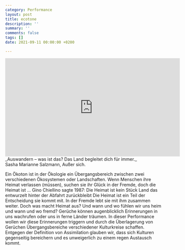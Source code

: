 ```yaml
---
category: Performance
layout: post
title: ecotone
description: ''
summary: ''
comments: false
tags: []
date: 2021-09-11 00:00:00 +0200

---
```

<iframe width="560" height="315" src="https://www.youtube.com/embed/lrLT3w9ef0g" title="YouTube video player" frameborder="0" allow="accelerometer; autoplay; clipboard-write; encrypted-media; gyroscope; picture-in-picture" allowfullscreen></iframe>
_Auswandern – was ist das? Das Land begleitet dich für immer._<br />
Sasha Marianne Salzmann, Außer sich.

Ein Ökoton ist in der Ökologie ein Übergangsbereich zwischen zwei verschiedenen Ökosystemen oder Landschaften. Wenn Menschen ihre Heimat verlassen (müssen), suchen sie ihr Glück in der Fremde, doch die Heimat ist … Gino Chiellino sagte 1987: Die Heimat ist kein Stück Land das entwurzelt hinter der Abfahrt zurückbleibt Die Heimat ist ein Teil der Entscheidung sie kommt mit. In der Fremde lebt sie mit ihm zusammen weiter. Doch was macht Heimat aus? Und wann und wo fühlen wir uns heim und wann und wo fremd? Gerüche können augenblicklich Erinnerungen in uns wachrufen oder uns in ferne Länder träumen. In dieser Performance wollen wir diese Erinnerungen triggern und durch die Überlagerung von Gerüchen Übergangsbereiche verschiedener Kulturkreise schaffen. Entgegen der Definition von Assimilation glauben wir, dass sich Kulturen gegenseitig bereichern und es unweigerlich zu einem regen Austausch kommt.